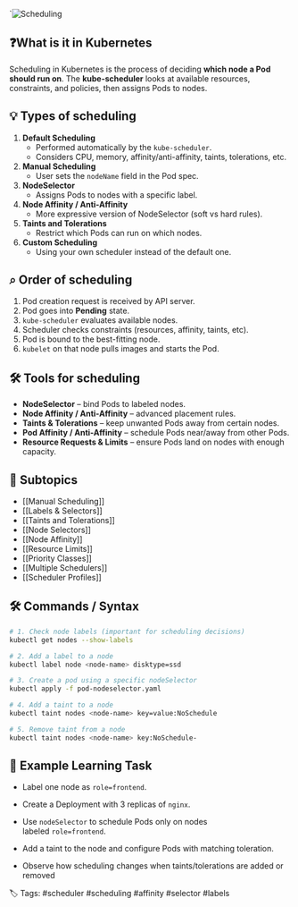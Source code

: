 `![Scheduling](scheduler.png)
## ❓What is it in Kubernetes

Scheduling in Kubernetes is the process of deciding **which node a Pod should run on**. The **kube-scheduler** looks at available resources, constraints, and policies, then assigns Pods to nodes.

## 💡 Types of scheduling

1. **Default Scheduling**
    - Performed automatically by the `kube-scheduler`.
    - Considers CPU, memory, affinity/anti-affinity, taints, tolerations, etc.
2. **Manual Scheduling**
    - User sets the `nodeName` field in the Pod spec.
3. **NodeSelector**
    - Assigns Pods to nodes with a specific label.
4. **Node Affinity / Anti-Affinity**
    - More expressive version of NodeSelector (soft vs hard rules).
5. **Taints and Tolerations**
    - Restrict which Pods can run on which nodes.
6. **Custom Scheduling**
    - Using your own scheduler instead of the default one.

## ⌕ Order of scheduling

1. Pod creation request is received by API server.
2. Pod goes into **Pending** state.
3. `kube-scheduler` evaluates available nodes.
4. Scheduler checks constraints (resources, affinity, taints, etc).
5. Pod is bound to the best-fitting node.
6. `kubelet` on that node pulls images and starts the Pod.

## 🛠️ Tools for scheduling

- **NodeSelector** – bind Pods to labeled nodes.
- **Node Affinity / Anti-Affinity** – advanced placement rules.
- **Taints & Tolerations** – keep unwanted Pods away from certain nodes.
- **Pod Affinity / Anti-Affinity** – schedule Pods near/away from other Pods.
- **Resource Requests & Limits** – ensure Pods land on nodes with enough capacity.

## 📂 Subtopics

- [[Manual Scheduling]]
- [[Labels & Selectors]]
- [[Taints and Tolerations]]
- [[Node Selectors]]
- [[Node Affinity]]
- [[Resource Limits]]
- [[Priority Classes]]
- [[Multiple Schedulers]]
- [[Scheduler Profiles]]

  

## 🛠 Commands / Syntax

```bash
# 1. Check node labels (important for scheduling decisions)
kubectl get nodes --show-labels

# 2. Add a label to a node
kubectl label node <node-name> disktype=ssd

# 3. Create a pod using a specific nodeSelector
kubectl apply -f pod-nodeselector.yaml

# 4. Add a taint to a node
kubectl taint nodes <node-name> key=value:NoSchedule

# 5. Remove taint from a node
kubectl taint nodes <node-name> key:NoSchedule-


```

## 📝 Example Learning Task

- Label one node as `role=frontend`.
    
- Create a Deployment with 3 replicas of `nginx`.
    
- Use `nodeSelector` to schedule Pods only on nodes labeled `role=frontend`.
    
- Add a taint to the node and configure Pods with matching toleration.
    
- Observe how scheduling changes when taints/tolerations are added or removed

  

🏷️ Tags: #scheduler #scheduling #affinity #selector #labels


